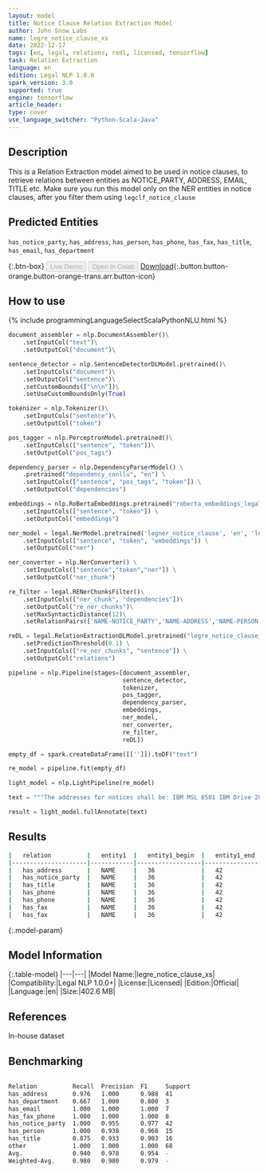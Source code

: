 ```yaml
---
layout: model
title: Notice Clause Relation Extraction Model
author: John Snow Labs
name: legre_notice_clause_xs
date: 2022-12-17
tags: [en, legal, relations, redl, licensed, tensorflow]
task: Relation Extraction
language: en
edition: Legal NLP 1.0.0
spark_version: 3.0
supported: true
engine: tensorflow
article_header:
type: cover
use_language_switcher: "Python-Scala-Java"
---
```


## Description

This is a Relation Extraction model aimed to be used in notice clauses, to retrieve relations between entities as NOTICE_PARTY, ADDRESS, EMAIL, TITLE etc. Make sure you run this model only on the NER entities in notice clauses, after you filter them using `legclf_notice_clause`

## Predicted Entities

`has_notice_party`, `has_address`, `has_person`, `has_phone`, `has_fax`, `has_title`, `has_email`, `has_department`

{:.btn-box}
<button class="button button-orange" disabled>Live Demo</button>
<button class="button button-orange" disabled>Open in Colab</button>
[Download](https://s3.amazonaws.com/auxdata.johnsnowlabs.com/legal/models/legre_notice_clause_xs_en_1.0.0_3.0_1671280929569.zip){:.button.button-orange.button-orange-trans.arr.button-icon}

## How to use



<div class="tabs-box" markdown="1">
{% include programmingLanguageSelectScalaPythonNLU.html %}

```python
document_assembler = nlp.DocumentAssembler()\
    .setInputCol("text")\
    .setOutputCol("document")\

sentence_detector = nlp.SentenceDetectorDLModel.pretrained()\
    .setInputCols("document")\
    .setOutputCol("sentence")\
    .setCustomBounds(["\n\n"])\
    .setUseCustomBoundsOnly(True)

tokenizer = nlp.Tokenizer()\
    .setInputCols("sentence")\
    .setOutputCol("token")

pos_tagger = nlp.PerceptronModel.pretrained()\
    .setInputCols(["sentence", "token"])\
    .setOutputCol("pos_tags")

dependency_parser = nlp.DependencyParserModel() \
    .pretrained("dependency_conllu", "en") \
    .setInputCols(["sentence", "pos_tags", "token"]) \
    .setOutputCol("dependencies")

embeddings = nlp.RoBertaEmbeddings.pretrained("roberta_embeddings_legal_roberta_base","en") \
    .setInputCols(["sentence", "token"]) \
    .setOutputCol("embeddings")

ner_model = legal.NerModel.pretrained('legner_notice_clause', 'en', 'legal/models') \
    .setInputCols(["sentence", "token", "embeddings"]) \
    .setOutputCol("ner")

ner_converter = nlp.NerConverter() \
    .setInputCols(["sentence","token","ner"]) \
    .setOutputCol("ner_chunk")

re_filter = legal.RENerChunksFilter()\
    .setInputCols(["ner_chunk", "dependencies"])\
    .setOutputCol("re_ner_chunks")\
    .setMaxSyntacticDistance(12)\
    .setRelationPairs(['NAME-NOTICE_PARTY','NAME-ADDRESS','NAME-PERSON', 'NAME-TITLE','NAME-EMAIL','NAME-PHONE', 'NAME-FAX', 'NAME-DEPARTMENT'])

reDL = legal.RelationExtractionDLModel.pretrained("legre_notice_clause_xs", "en", "legal/models") \
    .setPredictionThreshold(0.1) \
    .setInputCols(["re_ner_chunks", "sentence"]) \
    .setOutputCol("relations")

pipeline = nlp.Pipeline(stages=[document_assembler,
                                sentence_detector, 
                                tokenizer,
                                pos_tagger,
                                dependency_parser, 
                                embeddings, 
                                ner_model, 
                                ner_converter,
                                re_filter, 
                                reDL])

empty_df = spark.createDataFrame([['']]).toDF("text")

re_model = pipeline.fit(empty_df)

light_model = nlp.LightPipeline(re_model)

text = """The addresses for notices shall be: IBM MSL 8501 IBM Drive 200 Baker Avenue Charlotte, NC 28262 Concord, MA 01742 Attn: MSL Project Office Attn: General Counsel  Telephone: 704-594-1964 Telephone: 978-287-5630 Facsimile: 704-594-4108 Facsimile: 978-287-5635  Either Party may change its address for this section by giving written notice to the other Party."""

result = light_model.fullAnnotate(text)

```

</div>

## Results

```bash
|   relation          |   entity1  |   entity1_begin  |   entity1_end  |   chunk1   |   entity2     |   entity2_begin  |   entity2_end  |   chunk2                                             |   confidence  |
|---------------------|------------|------------------|----------------|------------|---------------|------------------|----------------|------------------------------------------------------|---------------|
|   has_address       |   NAME     |   36             |   42           |   IBM MSL  |   ADDRESS     |   44             |   112          |   8501 IBM Drive 200 Baker Avenue Charlotte, NC ...  |   0.9997987   |
|   has_notice_party  |   NAME     |   36             |   42           |   IBM MSL  |   DEPARTMENT  |   120            |   137          |   MSL Project Office                                 |   0.34552842  |
|   has_title         |   NAME     |   36             |   42           |   IBM MSL  |   TITLE       |   145            |   159          |   General Counsel                                    |   0.48349348  |
|   has_phone         |   NAME     |   36             |   42           |   IBM MSL  |   PHONE       |   173            |   184          |   704-594-1964                                       |   0.99517375  |
|   has_phone         |   NAME     |   36             |   42           |   IBM MSL  |   PHONE       |   197            |   208          |   978-287-5630                                       |   0.9961247   |
|   has_fax           |   NAME     |   36             |   42           |   IBM MSL  |   FAX         |   221            |   232          |   704-594-4108                                       |   0.99340916  |
|   has_fax           |   NAME     |   36             |   42           |   IBM MSL  |   FAX         |   245            |   256          |   978-287-5635                                       |   0.97187006  |
```

{:.model-param}
## Model Information

{:.table-model}
|---|---|
|Model Name:|legre_notice_clause_xs|
|Compatibility:|Legal NLP 1.0.0+|
|License:|Licensed|
|Edition:|Official|
|Language:|en|
|Size:|402.6 MB|

## References

In-house dataset

## Benchmarking

```bash

Relation          Recall  Precision  F1     Support 
has_address       0.976   1.000      0.988  41      
has_department    0.667   1.000      0.800  3       
has_email         1.000   1.000      1.000  7       
has_fax_phone     1.000   1.000      1.000  8       
has_notice_party  1.000   0.955      0.977  42      
has_person        1.000   0.938      0.968  15      
has_title         0.875   0.933      0.903  16      
other             1.000   1.000      1.000  68      
Avg.              0.940   0.978      0.954  -       
Weighted-Avg.     0.980   0.980      0.979  -  

```
